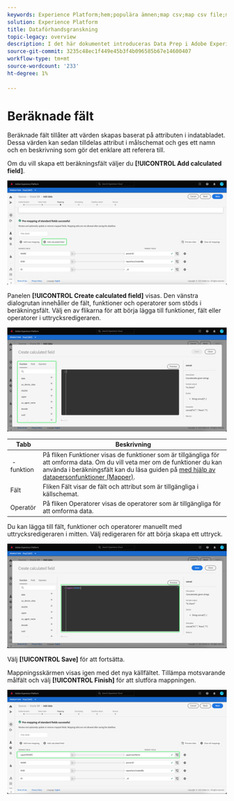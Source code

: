 ```yaml
---
keywords: Experience Platform;hem;populära ämnen;map csv;map csv file;map csv file to xdm;map csv to xdm;ui guide;mapper;mappning;data prep;data preparing;preparing data;
solution: Experience Platform
title: Dataförhandsgranskning
topic-legacy: overview
description: I det här dokumentet introduceras Data Prep i Adobe Experience Platform.
source-git-commit: 3235c48ec1f449e45b3f4b096585b67e14600407
workflow-type: tm+mt
source-wordcount: '233'
ht-degree: 1%

---
```



# Beräknade fält

Beräknade fält tillåter att värden skapas baserat på attributen i indatabladet. Dessa värden kan sedan tilldelas attribut i målschemat och ges ett namn och en beskrivning som gör det enklare att referera till.

Om du vill skapa ett beräkningsfält väljer du **[!UICONTROL Add calculated field]**.

![](./images/calculated-fields/add-calculated-field.png)

Panelen **[!UICONTROL Create calculated field]** visas. Den vänstra dialogrutan innehåller de fält, funktioner och operatorer som stöds i beräkningsfält. Välj en av flikarna för att börja lägga till funktioner, fält eller operatorer i uttrycksredigeraren.

![](./images/calculated-fields/create-calculated-field.png)

| Tabb | Beskrivning |
| --- | ----------- |
|  -funktion | På fliken Funktioner visas de funktioner som är tillgängliga för att omforma data. Om du vill veta mer om de funktioner du kan använda i beräkningsfält kan du läsa guiden på [med hjälp av datapersonfunktioner (Mapper)](./functions.md). |
| Fält | Fliken Fält visar de fält och attribut som är tillgängliga i källschemat. |
| Operatör | På fliken Operatorer visas de operatorer som är tillgängliga för att omforma data. |

Du kan lägga till fält, funktioner och operatorer manuellt med uttrycksredigeraren i mitten. Välj redigeraren för att börja skapa ett uttryck.

![](./images/calculated-fields/write-calculated-field.png)

Välj **[!UICONTROL Save]** för att fortsätta.

Mappningsskärmen visas igen med det nya källfältet. Tillämpa motsvarande målfält och välj **[!UICONTROL Finish]** för att slutföra mappningen.

![](./images/calculated-fields/new-calculated-field.png)